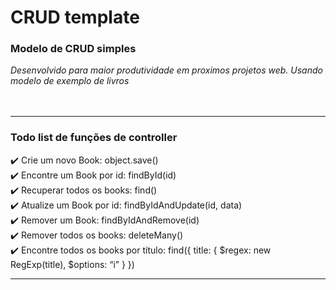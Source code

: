# CRUD template 
### Modelo de CRUD simples 
*Desenvolvido para maior produtividade em proximos projetos web. Usando modelo de exemplo de livros*
<br><br><br>
<hr>

### Todo list de funções de controller
:heavy_check_mark: Crie um novo Book: object.save()<br>
:heavy_check_mark: Encontre um Book por id: findById(id)<br>
:heavy_check_mark: Recuperar todos os books: find()<br>
:heavy_check_mark: Atualize um Book por id: findByIdAndUpdate(id, data)<br>
:heavy_check_mark: Remover um Book: findByIdAndRemove(id)<br>
:heavy_check_mark: Remover todos os books: deleteMany()<br>
:heavy_check_mark: Encontre todos os books por título: find({ title: { $regex: new RegExp(title), $options: “i” } })<br><hr>
